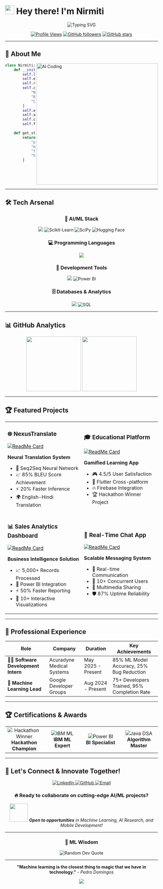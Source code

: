 # <img src="https://raw.githubusercontent.com/MartinHeinz/MartinHeinz/master/wave.gif" width="30px" height="30px"> Hey there! I'm **Nirmiti**

<div align="center">
  <img src="https://readme-typing-svg.herokuapp.com?font=Fira+Code&size=22&duration=4000&pause=1000&color=FF6B9D&center=true&vCenter=true&width=600&lines=AI/ML+%26+Mobile+Developer;Neural+Network+Expert;Machine+Learning+Lead+%40+GDG;CodeIgnite+Hackathon+Winner+2025;Building+Intelligent+Solutions!" alt="Typing SVG" />
</div>

<div align="center">

[![Profile Views](https://komarev.com/ghpvc/?username=nirmitiborole&label=Profile%20views&color=0e75b6&style=for-the-badge)](https://github.com/nirmitiborole)
[![GitHub followers](https://img.shields.io/github/followers/nirmitiborole?label=Followers&style=for-the-badge&color=blue)](https://github.com/nirmitiborole)
[![GitHub stars](https://img.shields.io/github/stars/nirmitiborole?label=Stars&style=for-the-badge&color=yellow)](https://github.com/nirmitiborole)

</div>

---

## 🚀 About Me

<img align="right" alt="AI Coding" width="400" src="https://raw.githubusercontent.com/abhisheknaiidu/abhisheknaiidu/master/code.gif">

```python
class Nirmiti:
    def __init__(self):
        self.location = "Mumbai, India 🇮🇳"
        self.education = "Computer Engineering Student (CGPA: 8.81/10)"
        self.role = "ML Lead @ Google Developer Groups"
        self.current_focus = [
            "Neural network architectures & deep learning",
            "Real-time ML model deployment",
            "Cross-platform mobile development"
        ]
        self.expertise = ["Machine Learning", "Flutter", "Data Analytics"]
        self.achievement = "🏆 CodeIgnite Hackathon Winner 2025"
        self.contact = "nirmitib7@gmail.com"
        self.fun_fact = "I turn data into insights and code into impact! 📊✨"
        
    def get_stats(self):
        return {
            "projects_delivered": "8+",
            "model_accuracy": "85%",
            "team_leadership": "75+ developers trained",
            "hackathon_rank": "🥇 1st Place"
        }
```

<br clear="right"/>

---

## 🛠️ Tech Arsenal

<div align="center">

### 🤖 AI/ML Stack
<img src="https://skillicons.dev/icons?i=python,tensorflow,r&theme=dark" />
<img src="https://img.shields.io/badge/Scikit--Learn-F7931E?style=for-the-badge&logo=scikit-learn&logoColor=white" alt="Scikit-Learn"/>
<img src="https://img.shields.io/badge/SciPy-8CAAE6?style=for-the-badge&logo=scipy&logoColor=white" alt="SciPy"/>
<img src="https://img.shields.io/badge/Hugging%20Face-FFD21E?style=for-the-badge&logo=huggingface&logoColor=black" alt="Hugging Face"/>

### 💻 Programming Languages
<img src="https://skillicons.dev/icons?i=python,r,java,dart,cpp,c&theme=dark" />

### 🧰 Development Tools
<img src="https://skillicons.dev/icons?i=flutter,firebase,androidstudio,gcp,git,linux&theme=dark" />
<img src="https://img.shields.io/badge/Power%20BI-F2C811?style=for-the-badge&logo=power-bi&logoColor=black" alt="Power BI"/>

### 🗄️ Databases & Analytics
<img src="https://skillicons.dev/icons?i=mysql&theme=dark" />
<img src="https://img.shields.io/badge/SQL-4479A1?style=for-the-badge&logo=postgresql&logoColor=white" alt="SQL"/>

</div>

---

## 📊 GitHub Analytics

<div align="center">
  <img height="180em" src="https://github-readme-stats.vercel.app/api?username=nirmitiborole&show_icons=true&theme=radical&include_all_commits=true&count_private=true"/>
  <img height="180em" src="https://github-readme-stats.vercel.app/api/top-langs/?username=nirmitiborole&layout=compact&langs_count=8&theme=radical"/>
</div>

---

## 🏆 Featured Projects

<div align="center">

<table>
<tr>
<td width="50%">

### 🌐 NexusTranslate
[![ReadMe Card](https://github-readme-stats.vercel.app/api/pin/?username=nirmitiborole&repo=NexusTranslate&theme=radical)](https://github.com/nirmitiborole/NexusTranslate)

**Neural Translation System**
- 🧠 Seq2Seq Neural Network
- 📈 85% BLEU Score Achievement
- ⚡ 20% Faster Inference
- 🌍 English-Hindi Translation

</td>
<td width="50%">

### 🎓 Educational Platform
[![ReadMe Card](https://github-readme-stats.vercel.app/api/pin/?username=nirmitiborole&repo=Educational-Platform&theme=radical)](https://github.com/nirmitiborole/Educational-Platform)

**Gamified Learning App**
- 🎮 4.5/5 User Satisfaction
- 📱 Flutter Cross-platform
- 🔥 Firebase Integration
- 🏆 Hackathon Winner Project

</td>
</tr>
<tr>
<td width="50%">

### 📊 Sales Analytics Dashboard
[![ReadMe Card](https://github-readme-stats.vercel.app/api/pin/?username=nirmitiborole&repo=Sales-Analytics-Dashboard&theme=radical)](https://github.com/nirmitiborole/Sales-Analytics-Dashboard)

**Business Intelligence Solution**
- 📈 5,000+ Records Processed
- 💼 Power BI Integration
- ⚡ 50% Faster Reporting
- 🎯 10+ Interactive Visualizations

</td>
<td width="50%">

### 💬 Real-Time Chat App
[![ReadMe Card](https://github-readme-stats.vercel.app/api/pin/?username=nirmitiborole&repo=Real-Time-Chat&theme=radical)](https://github.com/nirmitiborole/Real-Time-Chat)

**Scalable Messaging System**
- 🔄 Real-time Communication
- 👥 10+ Concurrent Users
- 📱 Multimedia Sharing
- 🛡️ 87% Uptime Reliability

</td>
</tr>
</table>

</div>

---

## 🎯 Professional Experience

<div align="center">

| Role | Company | Duration | Key Achievements |
|------|---------|----------|------------------|
| 🧑‍💻 **Software Development Intern** | Acuradyne Medical Systems | May 2025 - Present | 85% ML Model Accuracy, 25% Bug Reduction |
| 🤖 **Machine Learning Lead** | Google Developer Groups | Aug 2024 - Present | 75+ Developers Trained, 95% Completion Rate |

</div>

---

## 🏆 Certifications & Awards

<div align="center">

<table>
<tr>
<td align="center" width="25%">
<img src="https://img.shields.io/badge/🏆_Winner-CodeIgnite_2025-FFD700?style=for-the-badge&logo=trophy&logoColor=black" alt="Hackathon Winner"/>
<br><strong>Hackathon Champion</strong>
</td>
<td align="center" width="25%">
<img src="https://img.shields.io/badge/IBM-ML_Certified-052FAD?style=for-the-badge&logo=ibm&logoColor=white" alt="IBM ML"/>
<br><strong>IBM ML Expert</strong>
</td>
<td align="center" width="25%">
<img src="https://img.shields.io/badge/Microsoft-Power_BI-F2C811?style=for-the-badge&logo=power-bi&logoColor=black" alt="Power BI"/>
<br><strong>BI Specialist</strong>
</td>
<td align="center" width="25%">
<img src="https://img.shields.io/badge/Java-DSA_Expert-ED8B00?style=for-the-badge&logo=java&logoColor=white" alt="Java DSA"/>
<br><strong>Algorithm Master</strong>
</td>
</tr>
</table>

</div>

---

## 🤝 Let's Connect & Innovate Together!

<div align="center">

<a href="https://www.linkedin.com/in/nirmiti-borole/">
<img src="https://img.shields.io/badge/LinkedIn-Let's_Connect-0077B5?style=for-the-badge&logo=linkedin&logoColor=white&labelColor=0077B5" alt="LinkedIn"/>
</a>
<a href="https://github.com/nirmitiborole">
<img src="https://img.shields.io/badge/GitHub-Follow_Me-181717?style=for-the-badge&logo=github&logoColor=white&labelColor=181717" alt="GitHub"/>
</a>
<a href="mailto:nirmitib7@gmail.com">
<img src="https://img.shields.io/badge/Email-Get_in_Touch-D14836?style=for-the-badge&logo=gmail&logoColor=white&labelColor=D14836" alt="Email"/>
</a>

### 🔥 Ready to collaborate on cutting-edge AI/ML projects?

<img src="https://media.giphy.com/media/LnQjpWaON8nhr21vNW/giphy.gif" width="60"> 
<em><b>Open to opportunities</b> in Machine Learning, AI Research, and Mobile Development!</em>

</div>

---

<div align="center">

### 💭 ML Wisdom

<img src="https://quotes-github-readme.vercel.app/api?type=horizontal&theme=radical" alt="Random Dev Quote"/>

---

**"Machine learning is the closest thing to magic that we have in technology."** - *Pedro Domingos*

<img src="https://capsule-render.vercel.app/api?type=waving&color=gradient&height=100&section=footer&text=Thanks%20for%20visiting!&fontSize=16&fontAlignY=65&desc=Keep%20Learning%20and%20Innovating!&descAlignY=51&descAlign=center"/>

</div>

<!--
**Nirmiti's Profile Highlights:**
- 🤖 Specialized in AI/ML and Neural Networks
- 📊 Data-driven approach to problem solving
- 🎓 Strong academic performance (8.81 CGPA)
- 🏆 Proven hackathon winner and team leader
- 💼 Professional experience in healthcare ML
- 👥 Community leadership in tech education
- 🌟 Cross-platform mobile development expertise
-->
